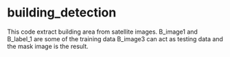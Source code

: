 # building_detection
This code extract building area from satellite images. 
B_image1 and B_label_1 are some of the training data 
B_image3 can act as testing data and the mask image is the result. 

